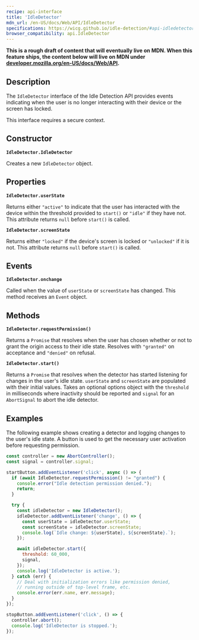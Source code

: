 ```yaml
---
recipe: api-interface
title: 'IdleDetector'
mdn_url: /en-US/docs/Web/API/IdleDetector
specifications: https://wicg.github.io/idle-detection/#api-idledetector
browser_compatibility: api.IdleDetector
---
```


**This is a rough draft of content that will eventually live on MDN. When this
feature ships, the content below will live on MDN under
[developer.mozilla.org/en-US/docs/Web/API](https://developer.mozilla.org/en-US/docs/Web/API).**

## Description

The `IdleDetector` interface of the Idle Detection API provides events
indicating when the user is no longer interacting with their device or the
screen has locked.

This interface requires a secure context.

## Constructor

**`IdleDetector.IdleDetector`**

Creates a new `IdleDetector` object.

## Properties

**`IdleDetector.userState`**

Returns either `"active"` to indicate that the user has interacted with the
device within the threshold provided to `start()` or `"idle"` if they have not.
This attribute returns `null` before `start()` is called.

**`IdleDetector.screenState`**

Returns either `"locked"` if the device's screen is locked or `"unlocked"` if it
is not. This attribute returns `null` before `start()` is called.

## Events

**`IdleDetector.onchange`**

Called when the value of `userState` or `screenState` has changed. This method
receives an `Event` object.

## Methods

**`IdleDetector.requestPermission()`**

Returns a `Promise` that resolves when the user has chosen whether or not to
grant the origin access to their idle state. Resolves with `"granted"` on
acceptance and `"denied"` on refusal.

**`IdleDetector.start()`**

Returns a `Promise` that resolves when the detector has started listening for
changes in the user's idle state. `userState` and `screenState` are populated
with their initial values. Takes an optional options object with the
`threshold` in milliseconds where inactivity should be reported and `signal`
for an `AbortSignal` to abort the idle detector.

## Examples

The following example shows creating a detector and logging changes to the
user's idle state. A button is used to get the necessary user activation before
requesting permission.

```js
const controller = new AbortController();
const signal = controller.signal;

startButton.addEventListener('click', async () => {
  if (await IdleDetector.requestPermission() != "granted") {
    console.error("Idle detection permission denied.");
    return;
  }

  try {
    const idleDetector = new IdleDetector();
    idleDetector.addEventListener('change', () => {
      const userState = idleDetector.userState;
      const screenState = idleDetector.screenState;
      console.log(`Idle change: ${userState}, ${screenState}.`);
    });

    await idleDetector.start({
      threshold: 60_000,
      signal,
    });
    console.log('IdleDetector is active.');
  } catch (err) {
    // Deal with initialization errors like permission denied,
    // running outside of top-level frame, etc.
    console.error(err.name, err.message);
  }
});

stopButton.addEventListener('click', () => {
  controller.abort();
  console.log('IdleDetector is stopped.');
});
```
